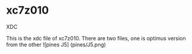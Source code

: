 # xc7z010
XDC

This is the xdc file of xc7z010.
There are two files, one is optimus version from the other
![pines J5] (pines/J5.png)
